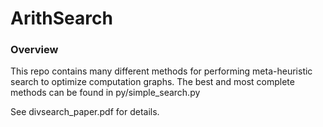 # ArithSearch

### Overview
This repo contains many different methods for performing meta-heuristic search to optimize computation graphs. The best and most complete methods can be found in py/simple_search.py

See divsearch_paper.pdf for details.
